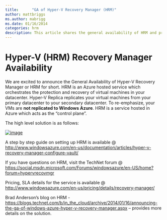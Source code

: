 ```yaml
---
title:      "GA of Hyper-V Recovery Manager (HRM)"
author: mattbriggs
ms.author: mabrigg
ms.date: 01/16/2014
categories: hrm
description: This article shares the general availability of HRM and provides relevant resources.
---
```

# Hyper-V (HRM) Recovery Manager Availability

We are excited to announce the General Availability of Hyper-V Recovery Manager or HRM for short. HRM is an Azure hosted service which orchestrates the protection and recovery of virtual machines in your datacenter. Hyper-V Replica replicates your virtual machines from your primary datacenter to your secondary datacenter. To re-emphasize, your VMs are **not replicated to Windows Azure**. HRM is a service hosted in Azure which acts as the “control plane”.

The high level solution is as follows:

[![image](http://msdnshared.blob.core.windows.net/media/TNBlogsFS/prod.evol.blogs.technet.com/CommunityServer.Blogs.Components.WeblogFiles/00/00/00/50/45/metablogapi/image_thumb_08F9A01C.png)](http://msdnshared.blob.core.windows.net/media/TNBlogsFS/prod.evol.blogs.technet.com/CommunityServer.Blogs.Components.WeblogFiles/00/00/00/50/45/metablogapi/image_63015F14.png)

A step by step guide on setting up HRM is available @ <http://www.windowsazure.com/en-us/documentation/articles/hyper-v-recovery-manager-configure-vault/>

If you have questions on HRM, visit the TechNet forum @ <https://social.msdn.microsoft.com/Forums/windowsazure/en-US/home?forum=hypervrecovmgr>

Pricing, SLA details for the service is available @ <http://www.windowsazure.com/en-us/pricing/details/recovery-manager/>

Brad Anderson’s blog on HRM - <https://blogs.technet.com/b/in_the_cloud/archive/2014/01/16/announcing-the-ga-of-windows-azure-hyper-v-recovery-manager.aspx> – provides more details on the solution.
